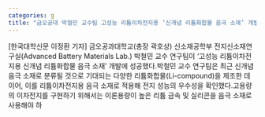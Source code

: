 ```yaml
---
categories: g
title: "금오공대 박철민 교수팀 고성능 리튬이차전지용 ‘신개념 리튬화합물 음극 소재’ 개발"
---
```

[한국대학신문 이정환 기자] 금오공과대학교(총장 곽호상) 신소재공학부 전지신소재연구실(Advanced Battery Materials Lab.) 박철민 교수 연구팀이 ‘고성능 리튬이차전지용 신개념 리튬화합물 음극 소재’ 개발에 성공했다.박철민 교수 연구팀은 최근 신개념 음극 소재로 분류될 것으로 기대되는 다양한 리튬화합물(Li-compound)을 제조한 데 이어, 이를 리튬이차전지용 음극 소재로 적용해 전지 성능의 우수성을 확인했다.고용량의 이차전지를 구현하기 위해서는 이론용량이 높은 리튬 금속 및 실리콘을 음극 소재로 사용해야 하